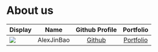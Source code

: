 # About us

Display |    Name    | Github Profile | Portfolio 
--------|:----------:|:--------------:|:---------:
![](https://via.placeholder.com/100.png?text=Photo) | AlexJinBao | [Github](https://github.com/) | [Portfolio](docs/team/jinbaoalex.md)